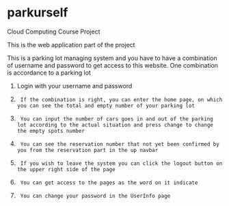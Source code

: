 # parkurself
Cloud Computing Course Project

This is the web application part of the project

This is a parking lot managing system and you have to have a combination of username and password to get access to this website. One combination is accordance to a parking lot

1.	Login with your username and password
2.		If the combination is right, you can enter the home page, on which you can see the total and empty number of your parking lot
3.		You can input the number of cars goes in and out of the parking lot according to the actual situation and press change to change the empty spots number
4.		You can see the reservation number that not yet been confirmed by you from the reservation part in the up navbar
5.		If you wish to leave the system you can click the logout button on the upper right side of the page
6.		You can get access to the pages as the word on it indicate
7.		You can change your password in the UserInfo page
